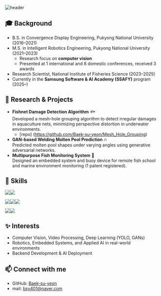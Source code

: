 ![header](https://capsule-render.vercel.app/api?type=transparent&color=gradient&height=100&section=header&text=Suyeon's%20Github&fontSize=100)

## 🎓 **Background**  
- B.S. in Convergence Display Engineering, Pukyong National University (2016–2021)  
- M.S. in Intelligent Robotics Engineering, Pukyong National University (2021–2023)  
  - Research focus on **computer vision**  
  - Presented at 1 international and 8 domestic conferences, received 3 awards  
- Research Scientist, National Institute of Fisheries Science (2023–2025)  
- Currently in the **Samsung Software & AI Academy (SSAFY)** program (2025–)

## 🔬 **Research & Projects**  

- **Fishnet Damage Detection Algorithm** 🐟  
  Developed a mesh-hole grouping algorithm to detect irregular damages in aquaculture nets, minimizing perspective distortion in underwater environments.
  - [repo] (https://github.com/Baek-su-yeon/Mesh_Hole_Grouping)
- **GAN-based Welding Molten Pool Prediction** 🔥  
  Predicted molten pool shapes under varying angles using generative adversarial networks.
- **Multipurpose Fish Monitoring System** 🌊  
  Designed an embedded system and buoy device for remote fish school and marine environment monitoring (1 patent registered).


## 📌 **Skills**

<img src="https://img.shields.io/badge/CSS3-1272B6?style=for-the-badge&logo=python&logoColor=white" /><img src="https://img.shields.io/badge/HTML5-E34F26?style=for-the-badge&logo=python&logoColor=white" />

<img src="https://img.shields.io/badge/python-%233776AB.svg?&style=for-the-badge&logo=python&logoColor=white" /><img src="https://img.shields.io/badge/c++-00599C?&style=for-the-badge&logo=python&logoColor=white" /><img src="https://img.shields.io/badge/PyTorch-EE4C2C?&style=for-the-badge&logo=python&logoColor=white" />

<img src="https://img.shields.io/badge/VisualStudioCode-007ACC?&style=for-the-badge&logo=python&logoColor=white" /><img src="https://img.shields.io/badge/Pycharm-000000?&style=for-the-badge&logo=python&logoColor=white" />

## ✨ **Interests**  
- Computer Vision, Video Processing, Deep Learning (YOLO, GANs)  
- Robotics, Embedded Systems, and Applied AI in real-world environments  
- Backend Development & AI Deployment  


## 📫 **Connect with me**  
- GitHub: [Baek-su-yeon](https://github.com/Baek-su-yeon)
- mail: bsy401@naver.com
